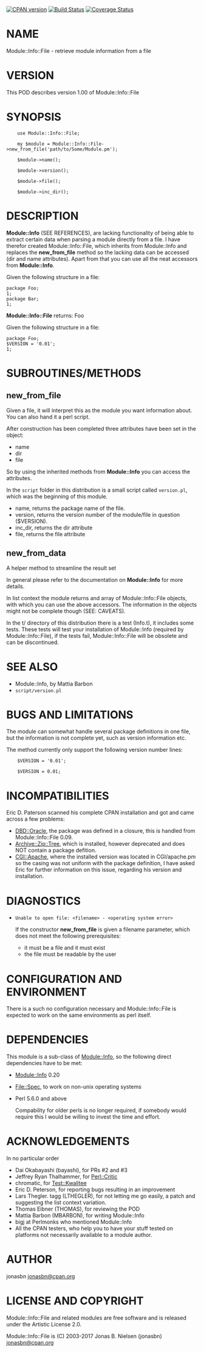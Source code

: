 [![CPAN version](https://badge.fury.io/pl/Module-Info-File.svg)](http://badge.fury.io/pl/Module-Info-File)
[![Build Status](https://travis-ci.org/jonasbn/Module-Info-File.svg?branch=master)](https://travis-ci.org/jonasbn/Module-Info-File)
[![Coverage Status](https://coveralls.io/repos/jonasbn/Module-Info-File/badge.png)](https://coveralls.io/r/jonasbn/Module-Info-File)

# NAME

Module::Info::File - retrieve module information from a file

# VERSION

This POD describes version 1.00 of Module::Info::File

# SYNOPSIS

        use Module::Info::File;

        my $module = Module::Info::File->new_from_file('path/to/Some/Module.pm');

        $module->name();

        $module->version();

        $module->file();

        $module->inc_dir();

# DESCRIPTION

**Module::Info** (SEE REFERENCES), are lacking functionality of being able
to extract certain data when parsing a module directly from a file. I
have therefor created Module::Info::File, which inherits from
Module::Info and replaces the **new\_from\_file** method so the lacking
data can be accessed (dir and name attributes). Apart from that you can
use all the neat accessors from **Module::Info**.

Given the following structure in a file:

    package Foo;
    1;
    package Bar;
    1;

**Module::Info::File** returns: Foo

Given the following structure in a file:

    package Foo;
    $VERSION = '0.01';
    1;

# SUBROUTINES/METHODS

## new\_from\_file

Given a file, it will interpret this as the module you want information
about. You can also hand it a perl script.

After construction has been completed three attributes have been set in
the object:

- name
- dir
- file

So by using the inherited methods from **Module::Info** you can access
the attributes.

In the `script` folder in this distribution is a small script called
`version.pl`, which was the beginning of this module.

- name, returns the package name of the file.
- version, returns the version number of the module/file in question
($VERSION).
- inc\_dir, returns the dir attribute
- file, returns the file attribute

## new\_from\_data

A helper method to streamline the result set

In general please refer to the documentation on **Module::Info** for more
details.

In list context the module returns and array of Module::Info::File objects, with
which you can use the above accessors. The information in the objects might not
be complete though (SEE: CAVEATS).

In the t/ directory of this distribution there is a test (Info.t), it
includes some tests. These tests will test your installation of
Module::Info (required by Module::Info::File), if the tests fail,
Module::Info::File will be obsolete and can be discontinued.

# SEE ALSO

- Module::Info, by Mattia Barbon
- `script/version.pl`

# BUGS AND LIMITATIONS

The module can somewhat handle several package definitions in one file, but
the information is not complete yet, such as version information etc.

The method currently only support the following version number lines:

        $VERSION = '0.01';

        $VERSION = 0.01;

# INCOMPATIBILITIES

Eric D. Paterson scanned his complete CPAN installation and got and came across
a few problems:

- [DBD::Oracle](https://metacpan.org/pod/DBD::Oracle), the package was defined in a closure, this is handled from
Module::Info::File 0.09.
- [Archive::Zip::Tree](https://metacpan.org/pod/Archive::Zip::Tree), which is installed, however deprecated and does NOT
contain a package defition.
- [CGI::Apache](https://metacpan.org/pod/CGI::Apache), where the installed version was located in CGI/apache.pm
so the casing was not uniform with the package definition, I have asked Eric
for further information on this issue, regarding his version and installation.

# DIAGNOSTICS

- `Unable to open file: <filename> - <operating system error>`

    If the constructor **new\_from\_file** is given a filename parameter, which does
    not meet the following prerequisites:

    - it must be a file and it must exist
    - the file must be readable by the user

# CONFIGURATION AND ENVIRONMENT

There is a such no configuration necessary and Module::Info::File is expected
to work on the same environments as perl itself.

# DEPENDENCIES

This module is a sub-class of [Module::Info](https://metacpan.org/pod/Module::Info), so the following direct
dependencies have to be met:

- [Module::Info](https://metacpan.org/pod/Module::Info) 0.20
- [File::Spec](https://metacpan.org/pod/File::Spec), to work on non-unix operating systems
- Perl 5.6.0 and above

    Compability for older perls is no longer required, if somebody would
    require this I would be willing to invest the time and effort.

# ACKNOWLEDGEMENTS

In no particular order

- Dai Okabayashi (bayashi), for PRs #2 and #3
- Jeffrey Ryan Thalhammer, for [Perl::Critic](https://metacpan.org/pod/Perl::Critic)
- chromatic, for [Test::Kwalitee](https://metacpan.org/pod/Test::Kwalitee)
- Eric D. Peterson, for reporting bugs resulting in an improvement
- Lars Thegler. tagg (LTHEGLER), for not letting me go easily, a patch and
suggesting the list context variation.
- Thomas Eibner (THOMAS), for reviewing the POD
- Mattia Barbon (MBARBON), for writing Module::Info
- bigj at Perlmonks who mentioned Module::Info
- All the CPAN testers, who help you to have your stuff tested on platforms not
necessarily available to a module author.

# AUTHOR

jonasbn <jonasbn@cpan.org>

# LICENSE AND COPYRIGHT

Module::Info::File and related modules are free software and is
released under the Artistic License 2.0.

Module::Info::File is (C) 2003-2017 Jonas B. Nielsen (jonasbn)
<jonasbn@cpan.org>
